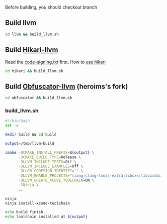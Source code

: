 Before building, you should checkout branch

## Build llvm

```bash
cd llvm && build_llvm.sh
```

## Build [Hikari-llvm](https://github.com/HikariObfuscator/Hikari)

Read the [code-signing.txt](https://github.com/llvm-mirror/lldb/blob/master/docs/code-signing.txt) first.
How to [use hikari](https://github.com/HikariObfuscator/Hikari/wiki/Usage)

```bash
cd hikari && build_llvm.sh
```

## Build [Obfuscator-llvm](https://github.com/heroims/obfuscator) (heroims's fork)

```bash
cd obfuscator && build_llvm.sh
```

### build_llvm.sh

```bash
#!/bin/bash
set -e

mkdir build && cd build

output=/tmp/llvm-build

cmake -DCMAKE_INSTALL_PREFIX=${output} \
      -DCMAKE_BUILD_TYPE=Release \
      -DLLVM_INCLUDE_TESTS=Off \
      -DLLVM_INCLUDE_EXAMPLES=Off \
      -DLLDB_CODESIGN_IDENTITY='' \
      -DLLVM_ENABLE_PROJECTS="clang;clang-tools-extra;libcxx;libcxxabi;compiler-rt;libunwind;polly;lld" \
      -DLLVM_CREATE_XCODE_TOOLCHAIN=ON \
      -GNinja \
      ..

ninja
ninja install-xcode-toolchain

echo build finish.
echo toolchain installed at ${output}
```
